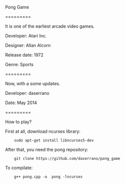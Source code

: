 Pong Game

=========

It is one of the earliest arcade video games.

Developer: Atari Inc.

Designer: Allan Alcorn

Release date: 1972

Genre: Sports

=========

Now, with a some updates.

Developer: daserrano

Date: May 2014

=========

How to play?

First at all, download ncurses library:

		sudo apt-get install libncurses5-dev


After that, you need the pong repository:
		
		git clone https://github.com/daserrano/pong_game


To compilate:
		
		g++ pong.cpp -o  pong -lncurses

